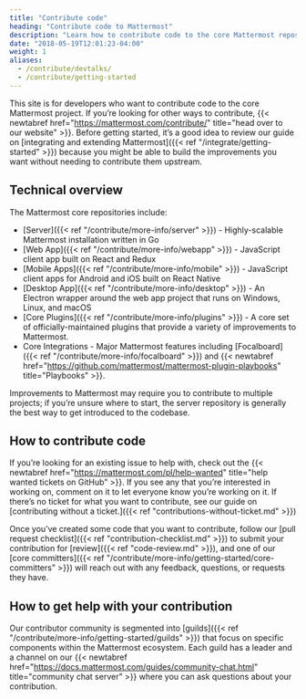 ```yaml
---
title: "Contribute code"
heading: "Contribute code to Mattermost"
description: "Learn how to contribute code to the core Mattermost repositories."
date: "2018-05-19T12:01:23-04:00"
weight: 1
aliases:
  - /contribute/devtalks/
  - /contribute/getting-started
---
```


This site is for developers who want to contribute code to the core Mattermost project. If you’re looking for other ways to contribute, {{< newtabref href="https://mattermost.com/contribute/" title="head over to our website" >}}. Before getting started, it’s a good idea to review our guide on [integrating and extending Mattermost]({{< ref "/integrate/getting-started" >}}) because you might be able to build the improvements you want without needing to contribute them upstream.


## Technical overview

The Mattermost core repositories include:
* [Server]({{< ref "/contribute/more-info/server" >}}) - Highly-scalable Mattermost installation written in Go
* [Web App]({{< ref "/contribute/more-info/webapp" >}}) - JavaScript client app built on React and Redux
* [Mobile Apps]({{< ref "/contribute/more-info/mobile" >}}) - JavaScript client apps for Android and iOS built on React Native
* [Desktop App]({{< ref "/contribute/more-info/desktop" >}}) - An Electron wrapper around the web app project that runs on Windows, Linux, and macOS
* [Core Plugins]({{< ref "/contribute/more-info/plugins" >}}) - A core set of officially-maintained plugins that provide a variety of improvements to Mattermost.
* Core Integrations - Major Mattermost features including [Focalboard]({{< ref "/contribute/more-info/focalboard" >}}) and {{< newtabref href="https://github.com/mattermost/mattermost-plugin-playbooks" title="Playbooks" >}}.

Improvements to Mattermost may require you to contribute to multiple projects; if you’re unsure where to start, the server repository is generally the best way to get introduced to the codebase.


## How to contribute code

If you’re looking for an existing issue to help with, check out the {{< newtabref href="https://mattermost.com/pl/help-wanted" title="help wanted tickets on GitHub" >}}. If you see any that you’re interested in working on, comment on it to let everyone know you’re working on it. If there’s no ticket for what you want to contribute, see our guide on [contributing without a ticket.]({{< ref "contributions-without-ticket.md" >}})

Once you’ve created some code that you want to contribute, follow our [pull request checklist]({{< ref "contribution-checklist.md" >}}) to submit your contribution for [review]({{< ref "code-review.md" >}}), and one of our [core committers]({{< ref "/contribute/more-info/getting-started/core-committers" >}}) will reach out with any feedback, questions, or requests they have.


## How to get help with your contribution

Our contributor community is segmented into [guilds]({{< ref "/contribute/more-info/getting-started/guilds" >}}) that focus on specific components within the Mattermost ecosystem. Each guild has a leader and a channel on our {{< newtabref href="https://docs.mattermost.com/guides/community-chat.html" title="community chat server" >}} where you can ask questions about your contribution.
